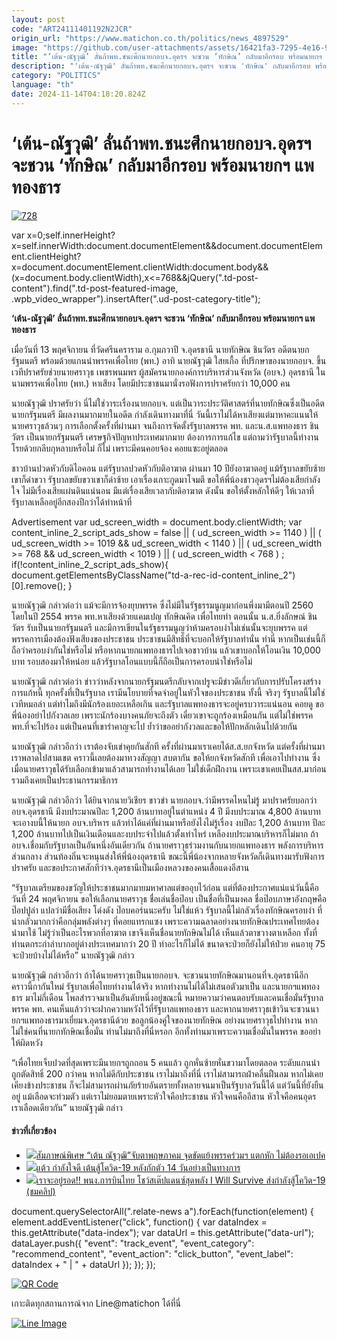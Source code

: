 ```yaml
---
layout: post
code: "ART24111401192N2JCR"
origin_url: "https://www.matichon.co.th/politics/news_4897529"
image: "https://github.com/user-attachments/assets/16421fa3-7295-4e16-963d-509841653268"
title: "‘เต้น-ณัฐวุฒิ’ ลั่นถ้าพท.ชนะศึกนายกอบจ.อุดรฯ จะชวน ‘ทักษิณ’ กลับมาอีกรอบ พร้อมนายกฯ แพทองธาร"
description: "'เต้น-ณัฐวุฒิ' ลั่นถ้าพท.ชนะศึกนายกอบจ.อุดรฯ จะชวน 'ทักษิณ' กลับมาอีกรอบ พร้อมนายกฯ แพทองธาร"
category: "POLITICS"
language: "th"
date: 2024-11-14T04:18:20.824Z
---
```


# ‘เต้น-ณัฐวุฒิ’ ลั่นถ้าพท.ชนะศึกนายกอบจ.อุดรฯ จะชวน ‘ทักษิณ’ กลับมาอีกรอบ พร้อมนายกฯ แพทองธาร

[![](https://www.matichon.co.th/wp-content/uploads/2024/11/728-162.jpg "728")](https://www.matichon.co.th/wp-content/uploads/2024/11/728-162.jpg)

var x=0;self.innerHeight?x=self.innerWidth:document.documentElement&&document.documentElement.clientHeight?x=document.documentElement.clientWidth:document.body&&(x=document.body.clientWidth),x<=768&&jQuery(".td-post-content").find(".td-post-featured-image, .wpb\_video\_wrapper").insertAfter(".ud-post-category-title");

**‘เต้น-ณัฐวุฒิ’ ลั่นถ้าพท.ชนะศึกนายกอบจ.อุดรฯ จะชวน ‘ทักษิณ’ กลับมาอีกรอบ พร้อมนายกฯ แพทองธาร**

เมื่อวันที่ 13 พฤศจิกายน ที่วัดศรีนคราราม อ.กุมภวาปี จ.อุดรธานี นายทักษิณ ชินวัตร อดีตนายกรัฐมนตรี พร้อมด้วยแกนนำพรรคเพื่อไทย (พท.) อาทิ นายณัฐวุฒิ ใสยเกื้อ ที่ปรึกษาของนายกอบจ. ขึ้นเวทีปราศรัยช่วยนายศราวุธ เพชรพนมพร ผู้สมัครนายกองค์การบริหารส่วนจังหวัด (อบจ.) อุดรธานี ในนามพรรคเพื่อไทย (พท.) หาเสียง โดยมีประชาชนมานั่งรอฟังการปราศรัยกว่า 10,000 คน

นายณัฐวุฒิ ปราศรัยว่า นี่ไม่ใช่วาระเรื่องนายกอบจ. แต่เป็นวาระประวัติศาสตร์ที่นายทักษิณซึ่งเป็นอดีตนายกรัฐมนตรี มีผลงานมากมายในอดีต กำลังเดินทางมาที่นี่ วันนี้เราไม่ได้หาเสียงแต่มาหาคะแนนให้นายศราวุธล้วนๆ การเลือกตั้งครั้งที่ผ่านมา จนถึงการจัดตั้งรัฐบาลพรรค พท. และน.ส.แพทองธาร ชินวัตร เป็นนายกรัฐมนตรี เศรษฐกิจปัญหาประเทศมากมาย ต้องการการแก้ไข แต่ถามว่ารัฐบาลนี้ทำงานโรยด้วยกลีบกุหลาบหรือไม่ ก็ไม่ เพราะมีคนคอยจ้อง คอยแซะอยู่ตลอด

ชาวบ้านปวดหัวกับดิไอคอน แต่รัฐบาลปวดหัวกับติอาฆาต ผ่านมา 10 ปียังอาฆาตอยู่ แม้รัฐบาลขยับซ้ายเขาก็ด่าขวา รัฐบาลขยับขวาเขาก็ด่าซ้าย เอาเรื่องเกาะกูดมาโจมตี ขอให้พี่น้องชาวอุดรฯไม่ต้องเสียกำลังใจ ไม่มีเรื่องเสียแผ่นดินแน่นอน มีแต่เรื่องเสียเวลากับดิอาฆาต ดังนั้น ขอให้ตั้งหลักให้ดีๆ ให้เวลาที่รัฐบาลเหลืออยู่อีกสองปีกว่าได้ทำหน้าที่

Advertisement var ud\_screen\_width = document.body.clientWidth; var content\_inline\_2\_script\_ads\_show = false || ( ud\_screen\_width >= 1140 ) || ( ud\_screen\_width >= 1019 && ud\_screen\_width < 1140 ) || ( ud\_screen\_width >= 768 && ud\_screen\_width < 1019 ) || ( ud\_screen\_width < 768 ) ; if(!content\_inline\_2\_script\_ads\_show){ document.getElementsByClassName("td-a-rec-id-content\_inline\_2")\[0\].remove(); }

นายณัฐวุฒิ กล่าวต่อว่า แม้จะมีการจ้องยุบพรรค ซึ่งไม่มีในรัฐธรรมนูญมาก่อนพึ่งมามีตอนปี 2560 โดยในปี 2554 พรรค พท.หาเสียงด้วยแคมเปญ ทักษิณคิด เพื่อไทยทำ ตอนนั้น น.ส.ยิ่งลักษณ์ ชินวัตร รับเป็นนายกรัฐมนตรี และมีการเขียนในรัฐธรรมนูญว่าห้ามครอบงำไม่เช่นนั้นจะยุบพรรค แต่พรรคการเมืองต้องฟังเสียงของประชาชน ประชาชนมีสิทธิ์ที่จะบอกให้รัฐบาลทำนั่น ทำนี่ หากเป็นเช่นนี้ก็ถือว่าครอบงำกันใช่หรือไม่ หรือหากนายกแพทองธารไปเจอชาวบ้าน แล้วเขาบอกให้โอนเงิน 10,000 บาท รอบสองมาให้หน่อย แล้วรัฐบาลโอนแบบนี้ก็ถือเป็นการครอบนำใช่หรือไม่

นายณัฐวุฒิ กล่าวต่อว่า ข่าวว่าหลังจากนายกรัฐมนตรีกลับจากเปรูจะมีข่าวดีเกี่ยวกับการปรับโครงสร้างการแก้หนี้ ทุกครั้งที่เป็นรัฐบาล เรามีนโยบายที่จดจำอยู่ในหัวใจของประชาชน ทั้งนี้ จริงๆ รัฐบาลนี้ไม่ใช่เวทีหมอลำ แต่ทำไมถึงมีนักร้องเยอะเหลือเกิน และรัฐบาลแพทองธารจะอยู่ครบวาระแน่นอน คอยดู ขอพี่น้องอย่าไปกังวลเลย เพราะนักร้องบางคนภัยจะถึงตัว เดี๋ยวเขาจะถูกร้องเหมือนกัน แต่ไม่ใช่พรรค พท.ที่จะไปร้อง แต่เป็นคนที่เขารำคาญจะไป ย้ำว่าขออย่ากังวลและขอให้ปักหลักเดินไปด้วยกัน

นายณัฐวุฒิ กล่าวอีกว่า เราต้องจับเข่าคุยกันสักที ครั้งที่ผ่านมาเราเคยได้ส.ส.ยกจังหวัด แต่ครั้งที่ผ่านมา เราพลาดไปสามเขต คราวนี้เลยต้องมาทวงสัญญา สบตากัน ขอให้ยกจังหวัดสักที เพื่อเอาไปทำงาน ซึ่งเมื่อนายศราวุธได้รับเลือกเข้ามาแล้วสามารถทำงานได้เลย ไม่ใช่เด็กฝึกงาน เพราะเขาเคยเป็นสส.มาก่อน รวมถึงเคยเป็นประธานกรรมาธิการ

นายณัฐวุฒิ กล่าวอีกว่า ได้ยินจากนายวิเชียร ขาวขำ นายกอบจ.ว่ามีพรรคไหนไม่รู้ มาปราศรัยบอกว่า อบจ.อุดรธานี มีงบประมาณปีละ 1,200 ล้านบาทอยู่ในตำแหน่ง 4 ปี มีงบประมาณ 4,800 ล้านบาท จะเอางบนี้ให้นายก อบจ.บริหาร แล้วทำได้แค่ที่ผ่านมาหรือยังไงไม่รู้เรื่อง งบปีละ 1,200 ล้านบาท ปีละ 1,200 ล้านบาทไปเป็นเงินเดือนและงบประจำไปแล้วตั้งเท่าไหร่ เหลืองบประมาณบริหารก็ไม่มาก ถ้าอบจ.เชื่อมกับรัฐบาลเป็นอันหนึ่งอันเดียวกัน ถ้านายศราวุธร่วมงานกับนายกแพทองธาร พลังการบริหารส่วนกลาง ส่วนท้องถิ่นจะหนุนส่งให้พี่น้องอุดรธานี ขณะนี้พี่น้องจากหลายจังหวัดก็เดินทางมารับฟังการปราศรัย และขอประกาศสักทีว่าจ.อุดรธานีเป็นเมืองหลวงของคนเสื้อแดงอีสาน

“รัฐบาลเตรียมของขวัญให้ประชาชนมากมายมหาศาลแต่ขออุบไว้ก่อน แต่ที่ต้องประกาศแน่แน่วันนี้คือวันที่ 24 พฤศจิกายน ขอให้เลือกนายศราวุธ ชื่อเล่นชื่อป๊อบ เป็นชื่อที่เป็นมงคล ชื่อป๊อบภาษาอังกฤษคือป๊อปปูล่า แปลว่ามีชื่อเสียง โด่งดัง ป๊อบคอร์นนะครับ ไม่ใช่แห้ว รัฐบาลนี้ไม่กลัวเรื่องทักษิณครอบงำ ที่น่ากลัวมากกว่าคือกลุ่มพลังต่างๆ ที่คอยแทรกแซง เพราะความฉลาดอย่างนายทักษิณประเทศไทยต้องนำมาใช้ ไม่รู้ว่าเป็นอะไรพวกที่อาฆาต เขาจึงเห็นชื่อนายทักษิณไม่ได้ เห็นแล้วตาขวางตาเหลือก ทั้งที่ท่านตกระกำลำบากอยู่ต่างประเทศมากว่า 20 ปี ทำอะไรก็ไม่ได้ ขนาดจะป่วยก็ยังไม่ให้ป่วย คนอายุ 75 จะป่วยบ้างไม่ได้หรือ” นายณัฐวุฒิ กล่าว

นายณัฐวุฒิ กล่าวอีกว่า ถ้าได้นายศราวุธเป็นนายกอบจ. จะชวนนายทักษิณมานอนที่จ.อุดรธานีอีก คราวนี้กากันใหม่ รัฐบาลเพื่อไทยทำงานได้จริง หากทำงานไม่ได้ไม่เสนอตัวมาเป็น และนายกฯแพทองธาร มาไม่กี่เดือน โพลสำรวจมาเป็นอันดับหนึ่งอยู่ขณะนี้ หมายความว่าคนตอบรับและคนเชื่อมั่นรัฐบาลพรรค พท. คนเห็นแล้วว่าจะฝากความหวังไว้ที่รัฐบาลแพทองธาร และหากนายศราวุธเข้าวินจะชวนนายกฯแพทองธารมาเยี่ยมจ.อุดรธานีด้วย ขอลูกน้องคู่ใจของนายทักษิณ อย่างนายศราวุธไปทำงาน หากไม่ใช่คนที่นายกทักษิณเชื่อมั่น ท่านไม่มาถึงที่นี่หรอก อีกทั้งท่านมาเพราะความเชื่อมั่นในพรรค ขออย่าให้ผิดหวัง

“เพื่อไทยเจ็บปวดที่สุดเพราะมีนายกฯถูกถอน 5 คนแล้ว ถูกหั่นซ้ายหั่นขวามาโดยตลอด ระดับแกนนำถูกตัดสิทธิ์ 200 กว่าคน หากไม่ดีกับประชาชน เราไม่มาถึงที่นี่ เราไม่สามารถฝ่าคลื่นฝืนลม หากไม่เคยเคียงข้างประชาชน ก็จะไม่สามารถผ่านภัยร้ายอันตรายทั้งหลายจนมาเป็นรัฐบาลวันนี้ได้ แต่วันนี้ที่ยังยืนอยู่ แม้เลือดจะท่วมตัว แต่เราไม่ยอมตายเพราะหัวใจคือประชาชน หัวใจคนคืออีสาน หัวใจคือคนอุดร เราเลือดเดียวกัน” นายณัฐวุฒิ กล่าว

#### ข่าวที่เกี่ยวข้อง

*   [![](https://www.matichon.co.th/wp-content/uploads/2022/03/ปกดำ15-3.jpg)สัมภาษณ์พิเศษ “เต้น ณัฐวุฒิ”จับตาพฤษภาคม จุดขัดแย้งพรรคร่วมฯ แตกหัก ไม่ต้องรอเอเปค](https://www.matichon.co.th/clips/news_3237716)
*   [![](https://www.matichon.co.th/wp-content/uploads/2021/01/แต้ว-กำลังใจดี-เต้นสู้โควิด.jpg)แต้ว กำลังใจดี เต้นสู้โควิด-19 หลังกักตัว 14 วันอย่างเป็นทางการ](https://www.matichon.co.th/entertainment/news_2539720)
*   [![](https://www.matichon.co.th/wp-content/uploads/2020/04/11-45.jpg)เราจะอยู่รอด!! พนง.การบินไทย โชว์สเต๊ปแดนซ์สุดพลัง I Will Survive ส่งกำลังสู้โควิด-19 (ชมคลิป)](https://www.matichon.co.th/social/news_2141923)

document.querySelectorAll(".relate-news a").forEach(function(element) { element.addEventListener("click", function() { var dataIndex = this.getAttribute("data-index"); var dataUrl = this.getAttribute("data-url"); dataLayer.push({ "event": "track\_event", "event\_category": "recommend\_content", "event\_action": "click\_button", "event\_label": dataIndex + " | " + dataUrl }); }); });

[![QR Code](https://www.matichon.co.th/wp-content/uploads/2023/07/wob1371z.jpg)](https://lin.ee/ht0nDxX)

เกาะติดทุกสถานการณ์จาก Line@matichon ได้ที่นี่

[![Line Image](https://www.matichon.co.th/wp-content/uploads/2023/07/th.png)](https://lin.ee/ht0nDxX)